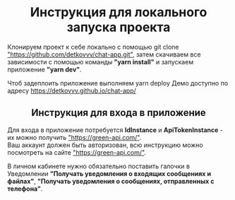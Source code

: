 <h1 align="center">Инструкция для локального запуска проекта</h1>
Клонируем проект к себе локально с помощью git clone <a href="https://github.com/detkovvv/chat-app.git" target="_blank">"https://github.com/detkovvv/chat-app.git"</a>,
затем скачиваем все зависимости с помощью команды <b>"yarn install"</b> и запускаем приложение <b>"yarn dev"</b>.

Чтоб задеплоить приложение выполняем yarn deploy
Демо доступно по адресу https://detkovvv.github.io/chat-app/

<h2 align="center">Инструкция для входа в приложение</h2>
Для входа в приложение потребуется <b>IdInstance</b> и <b>ApiTokenInstance</b> - их можно получить <a href="https://green-api.com/" target="_blank">"https://green-api.com/"</a>.<br/>
Ваш аккаунт должен быть авторизован, всю инструкцию можно посмотреть на сайте <a href="https://green-api.com/" target="_blank">"https://green-api.com/"</a>.

В личном кабинете нужно обязательно поставить галочки в Уведомлении <b>"Получать уведомления о входящих сообщениях и файлах"</b>, <b>"Получать уведомления о сообщениях, отправленных с телефона"</b>.
